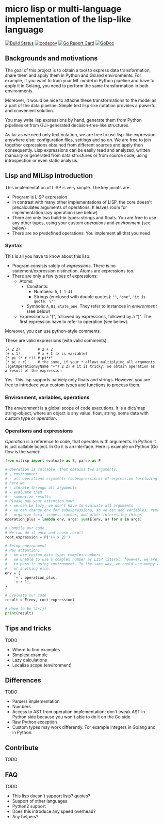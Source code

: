 # micro lisp or multi-language implementation of the lisp-like language

[![Build Status](https://travis-ci.com/michurin/milisp.svg?branch=master)](https://travis-ci.com/michurin/milisp)
[![codecov](https://codecov.io/gh/michurin/milisp/branch/master/graph/badge.svg)](https://codecov.io/gh/michurin/milisp)
[![Go Report Card](https://goreportcard.com/badge/github.com/michurin/milisp)](https://goreportcard.com/report/github.com/michurin/milisp)
[![GoDoc](https://godoc.org/github.com/michurin/milisp/go/milisp?status.svg)](https://godoc.org/github.com/michurin/milisp/go/milisp)

## Backgrounds and motivations

The goal of this project is to obtain a tool to express data transformation, share them and apply them
in Python and Goland environments. For example, if you want to train your ML model in Python pipeline and
have to apply it in Golang, you need to perform the same transformation in both environments.

Moreover, it would be nice to attache these transformations to the model as a part of the data pipeline.
Simple text lisp-like notation provides a powerful and convenient solution.

You may write lisp expressions by hand, generate them from Python pipelines or from GUI-generated
decision-tree-like structures.

As far as we need only text notation, we are free to use lisp-like expression anywhere else:
configuration files, settings and so on. We are free to join together expressions obtained from different sources
and apply then consequently. Lisp expressions can be easily read and analyzed,
written manually or generated from data structures or from source code, using introspection or even
static analysis.

## Lisp and MiLisp introduction

This implementation of LISP is very simple. The key points are:

- Program is LISP expression
- In contrast with many other implementations of LISP, the core doesn't precalculates arguments of operations. It leaves room for implementation lazy operation (see below)
- There are only two build-in types: strings and floats. You are free to use any other types, using your custom *operations* and *environment* (see below)
- There are no predefined operations. You implement all that you need

### Syntax

This is all you have to know about this lisp:

- Program consists solely of *expressions*. There is no statement/expression distinction. Atoms are expressions too.
- There are only a few types of expressions:
  - Atoms:
    - Constants:
      - Numbers: `0`, `1`, `1.41`
      - Strings (enclosed with double quotes): `""`, `"one"`, `"it is quote: \""`
    - Symbols: `A`, `B1`, `state_one`. They refer to instances in *environment* (see below)
  - Expressions: a "(", followed by expressions, followed by a ")".
    The first expression have to refer to operation (see below).

Moreover, you can use python-style comments.

These are valid expressions (with valid comments):

```
(+ 2 2)        # 2 + 2
(+ x 1)        # x + 1 (x is variable)
(* pi (* r r)) # pi*r²
(* pi r r)     # the same, if your * allows multiplying all arguments
((getOperationByName "+") 2 2) # it is tricky: we obtain operation as a result of the expression
```

Yes. This lisp supports natively only floats and strings.
However, you are free to introduce your custom types and functions to process them.

### Environment, variables, operations

The *environment* is a global scope of code executions. It is a dict/map string-object, where
an object is any value: float, string, some data with custom type or *operation*.

### Operations and expressions

*Operation* is a reference to code, that operates with arguments. In Python it is just
callable boject. In Go it is an interface. Here is example on Python (Go flow is the same):

```python
from milisp import evaluate as E, parse as P

# Operation is callable, that obtains two arguments:
# - environment
# - all operations arguments (subexpressions) of expression (excluding itself)
# here we
# - iterate through all arguments
# - evaluate them
# - summarize results
# Please pay your attention now:
# - we can be lazy, we don't have to evaluate all arguments
# - we can change env for subexpressions, so we can add variables, remove them,
#   organize local scopes, caches, and other interesting things
operation_plus = lambda env, args: sum(E(env, a) for a in args)

# Compile our code
# We can do it once and reuse result
root_expression = P('(+ x 2)')

# Setup environment
# Pay attention:
# - we use custom data type: complex numbers
#   we unable to use a complex number as LISP literal, however, we are free
#   to pass it using environment. In the same way, we could use numpy arrays
#   or anything else.
env = {
    '+': operation_plus,
    'x': 1j,
}

# Evaluate our code
result = E(env, root_expression)

# Have to be (2+1j)
print(result)
```

## Tips and tricks

TODO

- Where to find examples
- Simplest example
- Lazy calculations
- Localize scope (environment)

## Differences

TODO

- Parsers implementation
- Numbers
- Access to AST from operation implementation; don't tweak AST in Python side because you won't able to do it on the Go side.
- Raw Python exception
- Custom types may work differently. For example integers in Golang and in Python.

## Contribute

TODO

## FAQ

TODO

- This lisp doesn't support lists? quotes?
- Support of other languages
- Python2 support
- Does this introduce any speed overhead?
- Any helpers?
